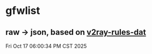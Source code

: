 # gfwlist
## raw -> json, based on [v2ray-rules-dat](https://github.com/Loyalsoldier/v2ray-rules-dat)
Fri Oct 17 06:00:34 PM CST 2025

